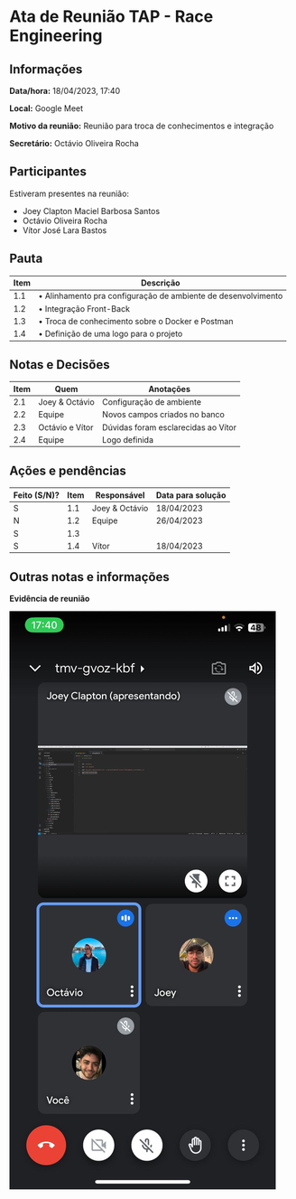 # Ata de Reunião TAP - Race Engineering

## Informações
**Data/hora:** 18/04/2023, 17:40

**Local:** Google Meet

**Motivo da reunião:** Reunião para troca de conhecimentos e integração

**Secretário:** Octávio Oliveira Rocha

## Participantes
Estiveram presentes na reunião:
- Joey Clapton Maciel Barbosa Santos
- Octávio Oliveira Rocha
- Vítor José Lara Bastos


## Pauta

Item | Descrição
---- | ----
1.1 | • Alinhamento pra configuração de ambiente de desenvolvimento
1.2 | • Integração Front-Back
1.3 | • Troca de conhecimento sobre o Docker e Postman
1.4 | • Definição de uma logo para o projeto




## Notas e Decisões
Item | Quem | Anotações |
---- | ---- | ---- |
2.1 | Joey & Octávio | Configuração de ambiente |
2.2 | Equipe | Novos campos criados  no banco |
2.3 | Octávio e Vítor | Dúvidas foram esclarecidas ao Vítor |
2.4 | Equipe | Logo definida |



## Ações e pendências
| Feito (S/N)? | Item | Responsável | Data para solução |
| ---- | ---- | ---- | ---- |
| S | 1.1 | Joey & Octávio | 18/04/2023 |
| N | 1.2 | Equipe | 26/04/2023 |
| S | 1.3 |  
| S | 1.4 | Vítor | 18/04/2023 |


## Outras notas e informações

**Evidência de reunião**


![print-reuniao](/documentacao/imagens/2023-04-17-Evidencia-Reuniao.jpg "18/04/2023")

